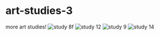 # art-studies-3
more art studies!
![study 8f](https://github.com/user-attachments/assets/e7974a54-c54e-4f02-9011-c646bdca0bff)
![study 12](https://github.com/user-attachments/assets/69990a89-d7d0-4c59-a00b-a7918ae8a27c)
![study 9](https://github.com/user-attachments/assets/85ac6b6f-22e4-446c-aa48-2d26e54dc7b2)
![study 14](https://github.com/user-attachments/assets/f1000c6c-464e-4afe-9428-ab30a18772bd)


